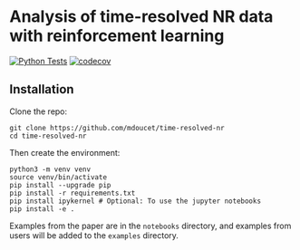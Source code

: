 # Analysis of time-resolved NR data with reinforcement learning

[![Python Tests](https://github.com/mdoucet/time-resolved-nr/actions/workflows/python-test.yml/badge.svg)](https://github.com/mdoucet/time-resolved-nr/actions/workflows/python-test.yml)
[![codecov](https://codecov.io/gh/mdoucet/time-resolved-nr/branch/main/graph/badge.svg)](https://codecov.io/gh/mdoucet/time-resolved-nr)

## Installation

Clone the repo:
```
git clone https://github.com/mdoucet/time-resolved-nr
cd time-resolved-nr
```

Then create the environment:
```
python3 -m venv venv
source venv/bin/activate
pip install --upgrade pip
pip install -r requirements.txt
pip install ipykernel # Optional: To use the jupyter notebooks
pip install -e .
```

Examples from the paper are in the `notebooks` directory, and examples from users will be added to
the `examples` directory.
